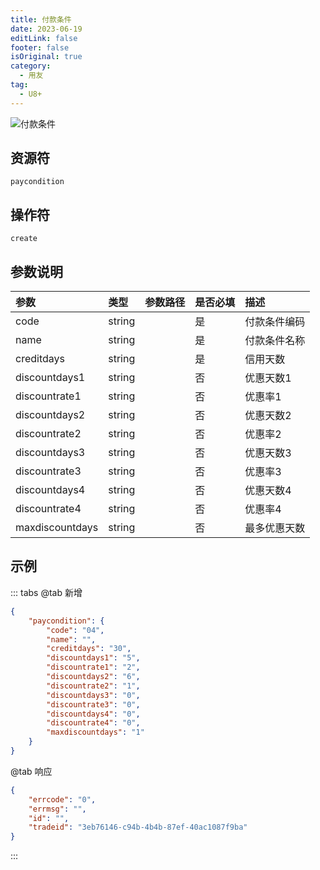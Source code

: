 ```yaml
---
title: 付款条件
date: 2023-06-19
editLink: false
footer: false
isOriginal: true
category:
  - 用友
tag:
  - U8+
---
```


![付款条件](https://nas.ilyl.life:8092/yonyou/u8/as/paycondition.gif)

## 资源符

`paycondition`
  
## 操作符

`create`

## 参数说明

|参数|类型|参数路径|是否必填|描述|
|:-|:-|:-|:-|:-|
|code|string||是|付款条件编码|
|name|string||是|付款条件名称|
|creditdays|string||是|信用天数|
|discountdays1|string||否|优惠天数1|
|discountrate1|string||否|优惠率1|
|discountdays2|string||否|优惠天数2|
|discountrate2|string||否|优惠率2|
|discountdays3|string||否|优惠天数3|
|discountrate3|string||否|优惠率3|
|discountdays4|string||否|优惠天数4|
|discountrate4|string||否|优惠率4|
|maxdiscountdays|string||否|最多优惠天数|

## 示例

::: tabs
@tab 新增

```json
{
    "paycondition": {
        "code": "04",
        "name": "",
        "creditdays": "30",
        "discountdays1": "5",
        "discountrate1": "2",
        "discountdays2": "6",
        "discountrate2": "1",
        "discountdays3": "0",
        "discountrate3": "0",
        "discountdays4": "0",
        "discountrate4": "0",
        "maxdiscountdays": "1"
    }
}
```

@tab 响应

```json
{
    "errcode": "0",
    "errmsg": "",
    "id": "",
    "tradeid": "3eb76146-c94b-4b4b-87ef-40ac1087f9ba"
}
```

:::
